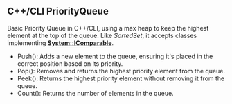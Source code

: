 C++/CLI PriorityQueue
---
Basic Priority Queue in C++/CLI, using a max heap to keep the highest element at the top of the queue. Like *SortedSet*, it accepts classes implementing [**System::IComparable**](https://learn.microsoft.com/en-us/dotnet/api/system.icomparable). 

- Push(): Adds a new element to the queue, ensuring it's placed in the correct position based on its priority.
- Pop(): Removes and returns the highest priority element from the queue.
- Peek(): Returns the highest priority element without removing it from the queue.
- Count(): Returns the number of elements in the queue.  
